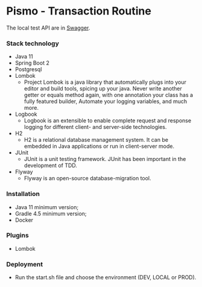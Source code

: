 # Pismo - Transaction Routine

The local test API are in [Swagger].

### Stack technology

* Java 11
* Spring Boot 2
* Postgresql
* Lombok
  * Project Lombok is a java library that automatically plugs into your editor and build tools, spicing up your java.
    Never write another getter or equals method again, with one annotation your class has a fully featured builder, Automate your logging variables, and much more.
* Logbook
  * Logbook is an extensible to enable complete request and response logging for different client- and server-side technologies.
* H2
  * H2 is a relational database management system. It can be embedded in Java applications or run in client-server mode.
* JUnit
  * JUnit is a unit testing framework. JUnit has been important in the development of TDD.
* Flyway
  * Flyway is an open-source database-migration tool.

### Installation

* Java 11 minimum version;
* Gradle 4.5 minimum version;
* Docker

### Plugins

* Lombok

### Deployment

* Run the start.sh file and choose the environment (DEV, LOCAL or PROD).

[Swagger]: <http://localhost:9000/transaction-routine/swagger-ui/index.html?configUrl=/transaction-routine/v3/api-docs/swagger-config>